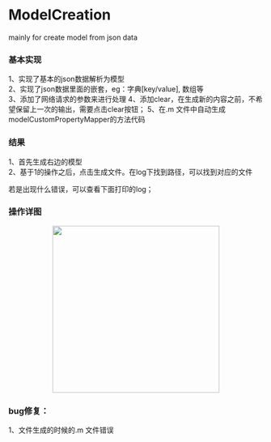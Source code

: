 # ModelCreation
mainly for create model from json data
<h3> 基本实现</h3>
1、实现了基本的json数据解析为模型 <br/>
2、实现了json数据里面的嵌套，eg：字典[key/value], 数组等<br/>
3、添加了网络请求的参数来进行处理
4、添加clear，在生成新的内容之前，不希望保留上一次的输出，需要点击clear按钮；
5、在.m 文件中自动生成modelCustomPropertyMapper的方法代码

<h3>结果</h3>
1、首先生成右边的模型 <br/>
2、基于1的操作之后，点击生成文件。在log下找到路径，可以找到对应的文件 <br>

若是出现什么错误，可以查看下面打印的log；
<h3>操作详图</h3>
<div align="center">
<img src="https://github.com/RANSAA/ModelCreation/blob/master/caputerZib.jpg" height="330" width="330" >
</div>


<h3>bug修复：</h3>
1、文件生成的时候的.m 文件错误


